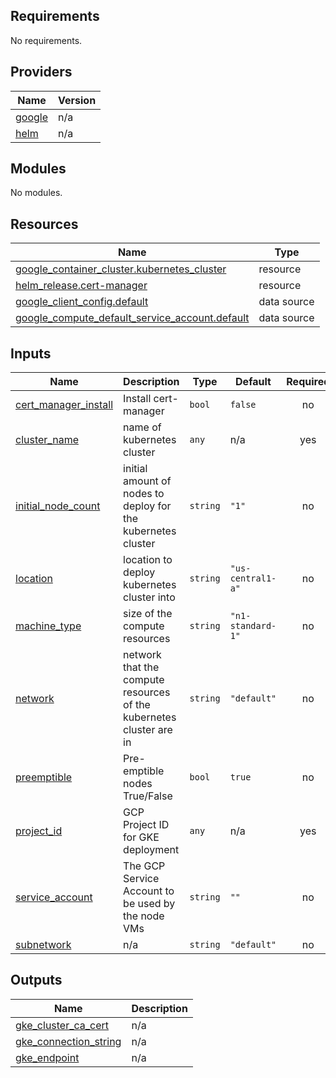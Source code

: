 ## Requirements

No requirements.

## Providers

| Name | Version |
|------|---------|
| <a name="provider_google"></a> [google](#provider\_google) | n/a |
| <a name="provider_helm"></a> [helm](#provider\_helm) | n/a |

## Modules

No modules.

## Resources

| Name | Type |
|------|------|
| [google_container_cluster.kubernetes_cluster](https://registry.terraform.io/providers/hashicorp/google/latest/docs/resources/container_cluster) | resource |
| [helm_release.cert-manager](https://registry.terraform.io/providers/hashicorp/helm/latest/docs/resources/release) | resource |
| [google_client_config.default](https://registry.terraform.io/providers/hashicorp/google/latest/docs/data-sources/client_config) | data source |
| [google_compute_default_service_account.default](https://registry.terraform.io/providers/hashicorp/google/latest/docs/data-sources/compute_default_service_account) | data source |

## Inputs

| Name | Description | Type | Default | Required |
|------|-------------|------|---------|:--------:|
| <a name="input_cert_manager_install"></a> [cert\_manager\_install](#input\_cert\_manager\_install) | Install cert-manager | `bool` | `false` | no |
| <a name="input_cluster_name"></a> [cluster\_name](#input\_cluster\_name) | name of kubernetes cluster | `any` | n/a | yes |
| <a name="input_initial_node_count"></a> [initial\_node\_count](#input\_initial\_node\_count) | initial amount of nodes to deploy for the kubernetes cluster | `string` | `"1"` | no |
| <a name="input_location"></a> [location](#input\_location) | location to deploy kubernetes cluster into | `string` | `"us-central1-a"` | no |
| <a name="input_machine_type"></a> [machine\_type](#input\_machine\_type) | size of the compute resources | `string` | `"n1-standard-1"` | no |
| <a name="input_network"></a> [network](#input\_network) | network that the compute resources of the kubernetes cluster are in | `string` | `"default"` | no |
| <a name="input_preemptible"></a> [preemptible](#input\_preemptible) | Pre-emptible nodes True/False | `bool` | `true` | no |
| <a name="input_project_id"></a> [project\_id](#input\_project\_id) | GCP Project ID for GKE deployment | `any` | n/a | yes |
| <a name="input_service_account"></a> [service\_account](#input\_service\_account) | The GCP Service Account to be used by the node VMs | `string` | `""` | no |
| <a name="input_subnetwork"></a> [subnetwork](#input\_subnetwork) | n/a | `string` | `"default"` | no |

## Outputs

| Name | Description |
|------|-------------|
| <a name="output_gke_cluster_ca_cert"></a> [gke\_cluster\_ca\_cert](#output\_gke\_cluster\_ca\_cert) | n/a |
| <a name="output_gke_connection_string"></a> [gke\_connection\_string](#output\_gke\_connection\_string) | n/a |
| <a name="output_gke_endpoint"></a> [gke\_endpoint](#output\_gke\_endpoint) | n/a |
